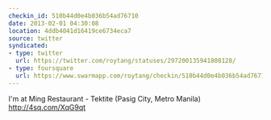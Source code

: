 ```yaml
---
checkin_id: 510b44d0e4b036b54ad76710
date: 2013-02-01 04:30:08
location: 4ddb4041d16419ce6734eca7
source: twitter
syndicated:
- type: twitter
  url: https://twitter.com/roytang/statuses/297200135941808128/
- type: foursquare
  url: https://www.swarmapp.com/roytang/checkin/510b44d0e4b036b54ad76710
---
```


I'm at Ming Restaurant - Tektite (Pasig City, Metro Manila) http://4sq.com/XqG9qt